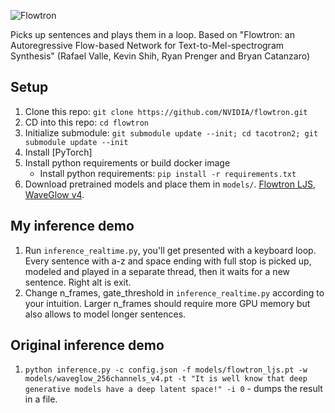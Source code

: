 ![Flowtron](https://nv-adlr.github.io/images/flowtron_logo.png "Flowtron")

Picks up sentences and plays them in a loop. Based on "Flowtron: an Autoregressive Flow-based Network for Text-to-Mel-spectrogram Synthesis" (Rafael Valle, Kevin Shih, Ryan Prenger and Bryan Catanzaro)


## Setup
1. Clone this repo: `git clone https://github.com/NVIDIA/flowtron.git`
2. CD into this repo: `cd flowtron`
3. Initialize submodule: `git submodule update --init; cd tacotron2; git submodule update --init`
4. Install [PyTorch]
5. Install python requirements or build docker image
    - Install python requirements: `pip install -r requirements.txt`
6. Download pretrained models and place them in `models/`. [Flowtron LJS](https://drive.google.com/open?id=1Cjd6dK_eFz6DE0PKXKgKxrzTUqzzUDW-), [WaveGlow v4](https://drive.google.com/file/d/1okuUstGoBe_qZ4qUEF8CcwEugHP7GM_b/view).

## My inference demo
1. Run `inference_realtime.py`, you'll get presented with a keyboard loop. Every sentence with a-z and space ending with full stop is picked up, modeled and played in a separate thread, then it waits for a new sentence. Right alt is exit.
2. Change n_frames, gate_threshold in `inference_realtime.py` according to your intuition. Larger n_frames should require more GPU memory but also allows to model longer sentences.

## Original inference demo
1. `python inference.py -c config.json -f models/flowtron_ljs.pt -w models/waveglow_256channels_v4.pt -t "It is well know that deep generative models have a deep latent space!" -i 0` - dumps the result in a file.
